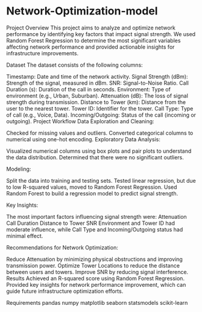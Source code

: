 # Network-Optimization-model

Project Overview
This project aims to analyze and optimize network performance by identifying key factors that impact signal strength. We used Random Forest Regression to determine the most significant variables affecting network performance and provided actionable insights for infrastructure improvements.

Dataset
The dataset consists of the following columns:

Timestamp: Date and time of the network activity.
Signal Strength (dBm): Strength of the signal, measured in dBm.
SNR: Signal-to-Noise Ratio.
Call Duration (s): Duration of the call in seconds.
Environment: Type of environment (e.g., Urban, Suburban).
Attenuation (dB): The loss of signal strength during transmission.
Distance to Tower (km): Distance from the user to the nearest tower.
Tower ID: Identifier for the tower.
Call Type: Type of call (e.g., Voice, Data).
Incoming/Outgoing: Status of the call (incoming or outgoing).
Project Workflow
Data Exploration and Cleaning:

Checked for missing values and outliers.
Converted categorical columns to numerical using one-hot encoding.
Exploratory Data Analysis:

Visualized numerical columns using box plots and pair plots to understand the data distribution.
Determined that there were no significant outliers.

Modeling:

Split the data into training and testing sets.
Tested linear regression, but due to low R-squared values, moved to Random Forest Regression.
Used Random Forest to build a regression model to predict signal strength.

Key Insights:

The most important factors influencing signal strength were:
Attenuation
Call Duration
Distance to Tower
SNR
Environment and Tower ID had moderate influence, while Call Type and Incoming/Outgoing status had minimal effect.


Recommendations for Network Optimization:

Reduce Attenuation by minimizing physical obstructions and improving transmission power.
Optimize Tower Locations to reduce the distance between users and towers.
Improve SNR by reducing signal interference.
Results
Achieved an R-squared score using Random Forest Regression.
Provided key insights for network performance improvement, which can guide future infrastructure optimization efforts.

Requirements
pandas
numpy
matplotlib
seaborn
statsmodels
scikit-learn
